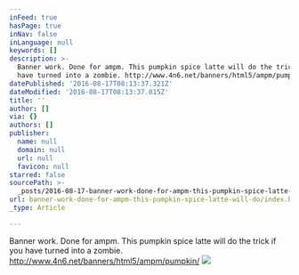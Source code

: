 ```yaml
---
inFeed: true
hasPage: true
inNav: false
inLanguage: null
keywords: []
description: >-
  Banner work. Done for ampm. This pumpkin spice latte will do the trick if you
  have turned into a zombie. http://www.4n6.net/banners/html5/ampm/pumpkin/
datePublished: '2016-08-17T08:13:37.321Z'
dateModified: '2016-08-17T08:13:37.015Z'
title: ''
author: []
via: {}
authors: []
publisher:
  name: null
  domain: null
  url: null
  favicon: null
starred: false
sourcePath: >-
  _posts/2016-08-17-banner-work-done-for-ampm-this-pumpkin-spice-latte-will-do.md
url: banner-work-done-for-ampm-this-pumpkin-spice-latte-will-do/index.html
_type: Article

---
```

Banner work. Done for ampm. This pumpkin spice latte will do the trick if you have turned into a zombie. http://www.4n6.net/banners/html5/ampm/pumpkin/
![](https://the-grid-user-content.s3-us-west-2.amazonaws.com/b0980db8-195b-4a69-8603-acc5744363b8.png)